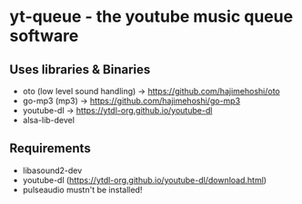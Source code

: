 # yt-queue - the youtube music queue software


## Uses libraries & Binaries
- oto (low level sound handling) -> https://github.com/hajimehoshi/oto
- go-mp3 (mp3) -> https://github.com/hajimehoshi/go-mp3
- youtube-dl -> https://ytdl-org.github.io/youtube-dl
- alsa-lib-devel
## Requirements
- libasound2-dev
- youtube-dl (https://ytdl-org.github.io/youtube-dl/download.html)
- pulseaudio mustn't be installed!
